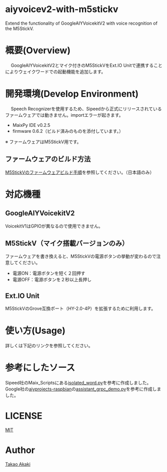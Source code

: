 # aiyvoicev2-with-m5stickv
Extend the functionality of GoogleAIYVoicekitV2 with voice recognition of the M5StickV.

# 概要(Overview)
　
GoogleAIYVoicekitV2とマイク付きのM5StickVをExt.IO Unitで連携することによりウェイクワードでの起動機能を追加します。

# 開発環境(Develop Environment)
　
Speech Recognizerを使用するため、Sipeedから正式にリリースされているファームウェアでは動きません。importエラーが起きます。
- MaixPy IDE v0.2.5
- firmware 0.6.2（ビルド済みのものを添付しています。）

※ ファームウェアはM5StickV用です。

## ファームウェアのビルド方法

[M5StickVのファームウェアビルド手順](https://raspberrypi.mongonta.com/howto-build-firmware-of-m5stickv/)を参照してください。（日本語のみ）

# 対応機種
## GoogleAIYVoicekitV2
VoicekitV1はGPIOが異なるので使用できません。

## M5StickV（マイク搭載バージョンのみ）
ファームウェアを書き換えると、M5StickVの電源ボタンの挙動が変わるので注意してください。
- 電源ON：電源ボタンを短く２回押す
- 電源OFF：電源ボタンを２秒以上長押し

## Ext.IO Unit
M5StickVのGrove互換ポート（HY-2.0-4P）を拡張するために利用します。

# 使い方(Usage)

詳しくは下記のリンクを参照してください。

# 参考にしたソース
Sipeed社のMaix_Scriptsにある[isolated_word.py](https://github.com/sipeed/MaixPy_scripts/blob/master/multimedia/speech_recognizer/isolated_word.py)を参考に作成しました。
Google社の[aiyprojects-raspbian](https://github.com/google/aiyprojects-raspbian)の[assistant_grpc_demo.py](https://github.com/google/aiyprojects-raspbian/tree/aiyprojects/src/examples/voice)を参考に作成しました。

# LICENSE
[MIT](LICENSE)

# Author
[Takao Akaki](https://github.com/mongonta0716)
